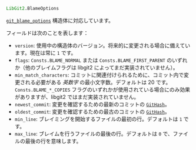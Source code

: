 ```julia
LibGit2.BlameOptions
```

[`git_blame_options`](https://libgit2.org/libgit2/#HEAD/type/git_blame_options) 構造体に対応しています。

フィールドは次のことを表します：

  * `version`: 使用中の構造体のバージョン。将来的に変更される場合に備えています。現在は常に `1` です。
  * `flags`: `Consts.BLAME_NORMAL` または `Consts.BLAME_FIRST_PARENT` のいずれか（他のブレイムフラグは libgit2 によってまだ実装されていません）。
  * `min_match_characters`: コミットに関連付けられるために、コミット内で変更される必要がある *英数字* の最小文字数。デフォルトは 20 です。`Consts.BLAME_*_COPIES` フラグのいずれかが使用されている場合にのみ効果がありますが、libgit2 ではまだ実装されていません。
  * `newest_commit`: 変更を確認するための最新のコミットの [`GitHash`](@ref)。
  * `oldest_commit`: 変更を確認するための最古のコミットの [`GitHash`](@ref)。
  * `min_line`: ブレイミングを開始するファイルの最初の行。デフォルトは `1` です。
  * `max_line`: ブレイムを行うファイルの最後の行。デフォルトは `0` で、ファイルの最後の行を意味します。
